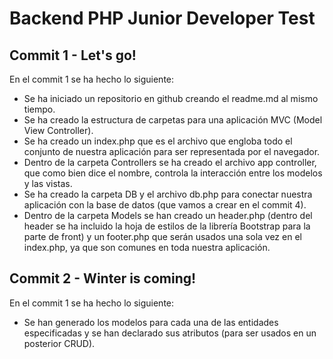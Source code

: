 # Backend PHP Junior Developer Test

## **Commit 1 - Let's go!**

En el commit 1 se ha hecho lo siguiente:

-   Se ha iniciado un repositorio en github creando el readme.md al mismo tiempo.
-   Se ha creado la estructura de carpetas para una aplicación MVC (Model View Controller).
-   Se ha creado un index.php que es el archivo que engloba todo el conjunto de nuestra aplicación para ser representada por el navegador.
-   Dentro de la carpeta Controllers se ha creado el archivo app controller, que como bien dice el nombre, controla la interacción entre los modelos y las vistas.
-   Se ha creado la carpeta DB y el archivo db.php para conectar nuestra aplicación con la base de datos (que vamos a crear en el commit 4).
-   Dentro de la carpeta Models se han creado un header.php (dentro del header se ha incluido la hoja de estilos de la librería Bootstrap para la parte de front) y un footer.php que serán usados una sola vez en el index.php, ya que son comunes en toda nuestra aplicación.

## **Commit 2 - Winter is coming!**

En el commit 1 se ha hecho lo siguiente:

-   Se han generado los modelos para cada una de las entidades especificadas y se han declarado sus atributos (para ser usados en un posterior CRUD).

